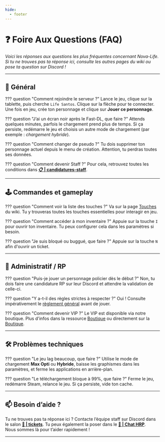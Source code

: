 ```yaml
---
hide:
  - footer
---
```


# ❓ Foire Aux Questions (FAQ)

*Voici les réponses aux questions les plus fréquentes concernant Nova-Life. Si tu ne trouves pas ta réponse ici, consulte les autres pages du wiki ou pose ta question sur Discord !*

---

## 🔄 Général

??? question "Comment rejoindre le serveur ?"
    Lance le jeu, clique sur la tablette, puis cherche `Life Santos`. Clique sur la flèche pour te connecter. Une fois en jeu, crée ton personnage et clique sur **Jouer ce personnage**.

??? question "J’ai un écran noir après le Fast-DL, que faire ?"
    Attends quelques minutes, parfois le chargement prend plus de temps. Si ça persiste, redémarre le jeu et choisis un autre mode de chargement (par exemple : *chargement hybride*).

??? question "Comment changer de pseudo ?"
    Tu dois supprimer ton personnage actuel depuis le menu de création. Attention, tu perdras toutes ses données.

??? question "Comment devenir Staff ?"
    Pour cela, retrouvez toutes les conditions dans [**📋 | candidatures-staff**](https://discord.com/channels/1150376178742468638/1150376180554408080).

---

## 🕹️ Commandes et gameplay

??? question "Comment voir la liste des touches ?"
    Va sur la page [Touches](touches/liste.md) du wiki. Tu y trouveras toutes les touches essentielles pour interagir en jeu.

??? question "Comment accéder à mon inventaire ?"
    Appuie sur la touche `I` pour ouvrir ton inventaire. Tu peux configurer cela dans les paramètres si besoin.

??? question "Je suis bloqué ou buggué, que faire ?"
    Appuie sur la touche `N` afin d'ouvrir un ticket.

---

## 🧾 Administratif / RP

??? question "Puis-je jouer un personnage policier dès le début ?"
    Non, tu dois faire une candidature RP sur leur Discord et attendre la validation de celle-ci.

??? question "Y a-t-il des règles strictes à respecter ?"
    Oui ! Consulte impérativement le [règlement général](reglements/reglement.md) avant de jouer.

??? question "Comment devenir VIP ?"
    Le VIP est disponible via notre boutique. Plus d'infos dans la ressource [Boutique](ressources/boutique.md) ou directement sur la  [Boutique](https://boutique.lifesantos.fr).

---

## 🛠️ Problèmes techniques

??? question "Le jeu lag beaucoup, que faire ?"
    Utilise le mode de chargement **Max Opti** ou **Hybride**, baisse les graphismes dans les paramètres, et ferme les applications en arrière-plan.

??? question "Le téléchargement bloque à 99%, que faire ?"
    Ferme le jeu, redémarre Steam, relance le jeu. Si ça persiste, vide ton cache.

---

## 📫 Besoin d’aide ?

Tu ne trouves pas ta réponse ici ? Contacte l’équipe staff sur Discord dans le salon [**📩 | tickets**](https://discord.com/channels/1150376178742468638/1150376180554408079). Tu peux également la poser dans le [**💭 | Chat HRP**](https://discord.com/channels/1150376178742468638/1150376181145813084).  
Nous sommes là pour t’aider rapidement !

---
